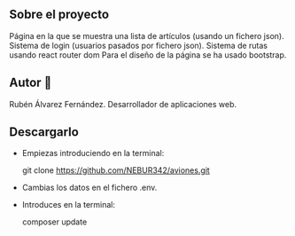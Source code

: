 ## Sobre el proyecto

Página en la que se muestra una lista de artículos (usando un fichero json).
Sistema de login (usuarios pasados por fichero json).
Sistema de rutas usando react router dom
Para el diseño de la página se ha usado bootstrap.

## Autor :boy:
Rubén Álvarez Fernández.
Desarrollador de aplicaciones web.

## Descargarlo
+ Empiezas introduciendo en la terminal:

  git clone https://github.com/NEBUR342/aviones.git
+ Cambias los datos en el fichero .env.
+ Introduces en la terminal:

  composer update
